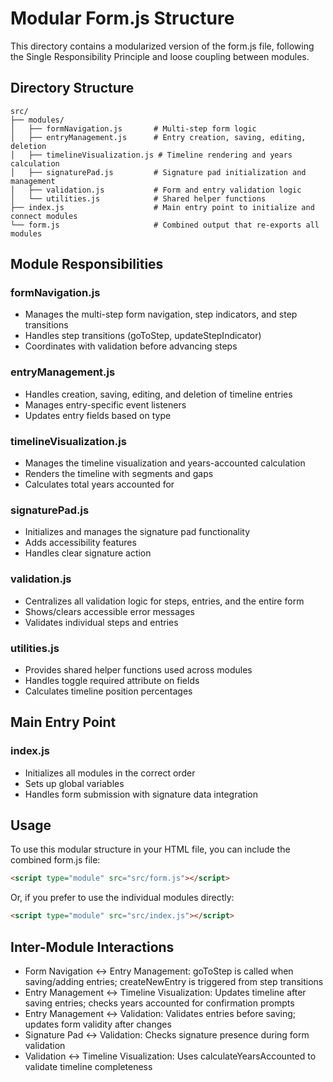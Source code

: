 # Modular Form.js Structure

This directory contains a modularized version of the form.js file, following the Single Responsibility Principle and loose coupling between modules.

## Directory Structure

```
src/
├── modules/
│   ├── formNavigation.js       # Multi-step form logic
│   ├── entryManagement.js      # Entry creation, saving, editing, deletion
│   ├── timelineVisualization.js # Timeline rendering and years calculation
│   ├── signaturePad.js         # Signature pad initialization and management
│   ├── validation.js           # Form and entry validation logic
│   └── utilities.js            # Shared helper functions
├── index.js                    # Main entry point to initialize and connect modules
└── form.js                     # Combined output that re-exports all modules
```

## Module Responsibilities

### formNavigation.js
- Manages the multi-step form navigation, step indicators, and step transitions
- Handles step transitions (goToStep, updateStepIndicator)
- Coordinates with validation before advancing steps

### entryManagement.js
- Handles creation, saving, editing, and deletion of timeline entries
- Manages entry-specific event listeners
- Updates entry fields based on type

### timelineVisualization.js
- Manages the timeline visualization and years-accounted calculation
- Renders the timeline with segments and gaps
- Calculates total years accounted for

### signaturePad.js
- Initializes and manages the signature pad functionality
- Adds accessibility features
- Handles clear signature action

### validation.js
- Centralizes all validation logic for steps, entries, and the entire form
- Shows/clears accessible error messages
- Validates individual steps and entries

### utilities.js
- Provides shared helper functions used across modules
- Handles toggle required attribute on fields
- Calculates timeline position percentages

## Main Entry Point

### index.js
- Initializes all modules in the correct order
- Sets up global variables
- Handles form submission with signature data integration

## Usage

To use this modular structure in your HTML file, you can include the combined form.js file:

```html
<script type="module" src="src/form.js"></script>
```

Or, if you prefer to use the individual modules directly:

```html
<script type="module" src="src/index.js"></script>
```

## Inter-Module Interactions

- Form Navigation ↔ Entry Management: goToStep is called when saving/adding entries; createNewEntry is triggered from step transitions
- Entry Management ↔ Timeline Visualization: Updates timeline after saving entries; checks years accounted for confirmation prompts
- Entry Management ↔ Validation: Validates entries before saving; updates form validity after changes
- Signature Pad ↔ Validation: Checks signature presence during form validation
- Validation ↔ Timeline Visualization: Uses calculateYearsAccounted to validate timeline completeness